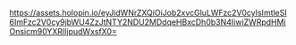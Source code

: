 https://assets.holopin.io/eyJidWNrZXQiOiJob2xvcGluLWFzc2V0cyIsImtleSI6ImFzc2V0cy9jbWU4ZzJtNTY2NDU2MDdqeHBxcDh0b3N4IiwiZWRpdHMiOnsicm90YXRlIjpudWxsfX0=
